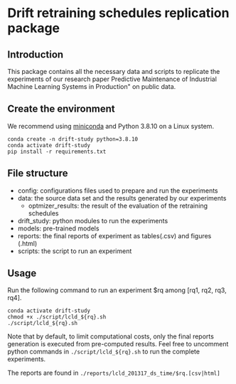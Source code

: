 # Drift retraining schedules replication package


## Introduction

This package contains all the necessary data and scripts to replicate the experiments of our research paper Predictive Maintenance of Industrial Machine Learning Systems
in Production" on public data.


## Create the environment

We recommend using [miniconda](https://docs.conda.io/en/latest/miniconda.html) and Python 3.8.10 on a Linux system.

```
conda create -n drift-study python=3.8.10
conda activate drift-study
pip install -r requirements.txt
```

## File structure

- config: configurations files used to prepare and run the experiments
- data: the source data set and the results generated by our experiments
    - optmizer_results: the result of the evaluation of the retraining schedules
- drift_study: python modules to run the experiments
- models: pre-trained models
- reports: the final reports of experiment as tables(.csv) and figures (.html)
- scripts: the script to run an experiment

## Usage

Run the following command to run an experiment $rq among [rq1, rq2, rq3, rq4].
```
conda activate drift-study
chmod +x ./script/lcld_${rq}.sh
./script/lcld_${rq}.sh
```
Note that by default, to limit computational costs, only the final reports generation is executed from pre-computed results.
Feel free to uncomment python commands in ``./script/lcld_${rq}.sh`` to run the complete experiments.


The reports are found in ``./reports/lcld_201317_ds_time/$rq.[csv|html]``

